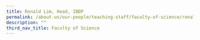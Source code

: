 ```yaml
---
title: Ronald Lim, Head, IBDP
permalink: /about-us/our-people/teaching-staff/faculty-of-science/ronald-lim/
description: ""
third_nav_title: Faculty of Science
---
```

